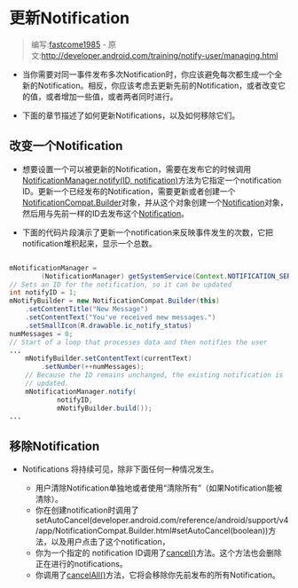 # 更新Notification

> 编写:[fastcome1985](https://github.com/fastcome1985) - 原文:<http://developer.android.com/training/notify-user/managing.html>

* 当你需要对同一事件发布多次Notification时，你应该避免每次都生成一个全新的Notification。相反，你应该考虑去更新先前的Notification，或者改变它的值，或者增加一些值，或者两者同时进行。

* 下面的章节描述了如何更新Notifications，以及如何移除它们。



## 改变一个Notification

* 想要设置一个可以被更新的Notification，需要在发布它的时候调用[NotificationManager.notify(ID, notification)](developer.android.com/reference/android/app/NotificationManager.html#notify(int,%20android.app.Notification))方法为它指定一个notification ID。更新一个已经发布的Notification，需要更新或者创建一个[NotificationCompat.Builder](developer.android.com/reference/android/support/v4/app/NotificationCompat.Builder.html)对象，并从这个对象创建一个[Notification](developer.android.com/reference/android/app/Notification.html)对象，然后用与先前一样的ID去发布这个[Notification](developer.android.com/reference/android/app/Notification.html)。

* 下面的代码片段演示了更新一个notification来反映事件发生的次数，它把notification堆积起来，显示一个总数。


```java

mNotificationManager =
        (NotificationManager) getSystemService(Context.NOTIFICATION_SERVICE);
// Sets an ID for the notification, so it can be updated
int notifyID = 1;
mNotifyBuilder = new NotificationCompat.Builder(this)
    .setContentTitle("New Message")
    .setContentText("You've received new messages.")
    .setSmallIcon(R.drawable.ic_notify_status)
numMessages = 0;
// Start of a loop that processes data and then notifies the user
...
    mNotifyBuilder.setContentText(currentText)
        .setNumber(++numMessages);
    // Because the ID remains unchanged, the existing notification is
    // updated.
    mNotificationManager.notify(
            notifyID,
            mNotifyBuilder.build());
...

```

## 移除Notification

* Notifications 将持续可见，除非下面任何一种情况发生。


    * 用户清除Notification单独地或者使用“清除所有”（如果Notification能被清除）。
    * 你在创建notification时调用了 setAutoCancel(developer.android.com/reference/android/support/v4/app/NotificationCompat.Builder.html#setAutoCancel(boolean))方法，以及用户点击了这个notification，
    * 你为一个指定的 notification ID调用了[cancel()](developer.android.com/reference/android/app/NotificationManager.html#cancel(int))方法。这个方法也会删除正在进行的notifications。
    * 你调用了[cancelAll()](developer.android.com/reference/android/app/NotificationManager.html#cancelAll())方法，它将会移除你先前发布的所有Notification。
